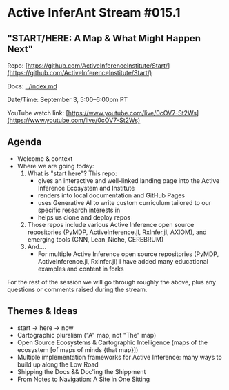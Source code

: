 # Active InferAnt Stream #015.1

## "START/HERE: A Map & What Might Happen Next"

Repo: [https://github.com/ActiveInferenceInstitute/Start/](https://github.com/ActiveInferenceInstitute/Start/)

Docs: [../index.md](../index.md)

Date/Time: September 3, 5:00–6:00pm PT

YouTube watch link: [https://www.youtube.com/live/0cOV7-St2Ws](https://www.youtube.com/live/0cOV7-St2Ws)

## Agenda

- Welcome & context
- Where we are going today:
  1. What is "start here"? This repo:
     - gives an interactive and well-linked landing page into the Active Inference Ecosystem and Institute
     - renders into local documentation and GitHub Pages
     - uses Generative AI to write custom curriculum tailored to our specific research interests in
     - helps us clone and deploy repos
  2. Those repos include various Active Inference open source repositories (PyMDP, ActiveInference.jl, RxInfer.jl, AXIOM), and emerging tools (GNN, Lean_Niche, CEREBRUM)
  3. And....
     - For multiple Active Inference open source repositories (PyMDP, ActiveInference.jl, RxInfer.jl) I have added many educational examples and content in forks

For the rest of the session we will go through roughly the above, plus any questions or comments raised during the stream.

## Themes & Ideas

- start → here → now
- Cartographic pluralism ("A" map, not "The" map)
- Open Source Ecosystems & Cartographic Intelligence (maps of the ecosystem [of maps of minds {that map}])
- Multiple implementation frameworks for Active Inference: many ways to build up along the Low Road
- Shipping the Docs && Doc'ing the Shippment
- From Notes to Navigation: A Site in One Sitting
